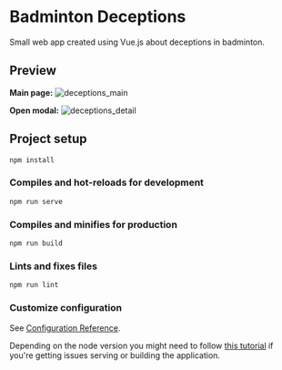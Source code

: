 # Badminton Deceptions

Small web app created using Vue.js about deceptions in badminton.

## Preview

**Main page:**
![deceptions_main](https://github.com/mountaincorgi/badminton_deceptions/assets/42386631/e8f674f0-1981-494d-9556-760963b340af)

**Open modal:**
![deceptions_detail](https://github.com/mountaincorgi/badminton_deceptions/assets/42386631/dd87c274-7d66-4de0-aa95-7ed468c79647)

## Project setup

```
npm install
```

### Compiles and hot-reloads for development

```
npm run serve
```

### Compiles and minifies for production

```
npm run build
```

### Lints and fixes files

```
npm run lint
```

### Customize configuration

See [Configuration Reference](https://cli.vuejs.org/config/).

Depending on the node version you might need to follow [this tutorial](https://sebhastian.com/error-0308010c-digital-envelope-routines-unsupported/) if you're getting issues serving or building the application.
